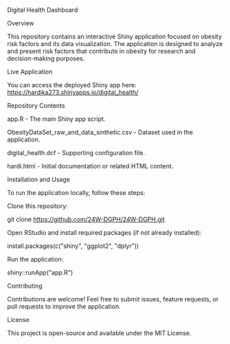 Digital Health Dashboard

Overview

This repository contains an interactive Shiny application focused on obesity risk factors and its data visualization. The application is designed to analyze and present risk factors that contribute in obesity for research and decision-making purposes.

Live Application

You can access the deployed Shiny app here:
 https://hardika273.shinyapps.io/digital_health/

Repository Contents

app.R - The main Shiny app script.

ObesityDataSet_raw_and_data_sinthetic.csv - Dataset used in the application.

digital_health.dcf - Supporting configuration file.

hardi.html - Initial documentation or related HTML content.

Installation and Usage

To run the application locally, follow these steps:

Clone this repository:

git clone https://github.com/24W-DGPH/24W-DGPH.git

Open RStudio and install required packages (if not already installed):

install.packages(c("shiny", "ggplot2", "dplyr"))

Run the application:

shiny::runApp("app.R")

Contributing

Contributions are welcome! Feel free to submit issues, feature requests, or pull requests to improve the application.

License

This project is open-source and available under the MIT License.

